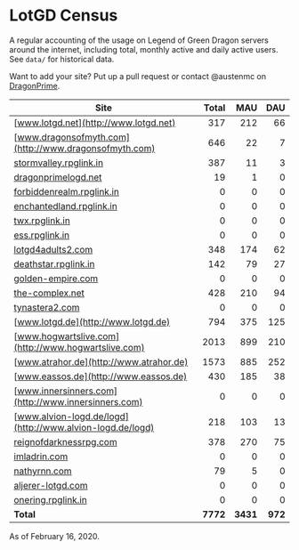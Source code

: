 # LotGD Census
A regular accounting of the usage on Legend of Green Dragon servers around the internet, including total, monthly active and daily active users. See `data/` for historical data.

Want to add your site? Put up a pull request or contact @austenmc on [DragonPrime](http://dragonprime.net).


Site | Total | MAU | DAU
--- | ---:| ---:| ---:
[www.lotgd.net](http://www.lotgd.net)|317|212|66
[www.dragonsofmyth.com](http://www.dragonsofmyth.com)|646|22|7
[stormvalley.rpglink.in](http://stormvalley.rpglink.in)|387|11|3
[dragonprimelogd.net](http://dragonprimelogd.net)|19|1|0
[forbiddenrealm.rpglink.in](http://forbiddenrealm.rpglink.in)|0|0|0
[enchantedland.rpglink.in](http://enchantedland.rpglink.in)|0|0|0
[twx.rpglink.in](http://twx.rpglink.in)|0|0|0
[ess.rpglink.in](http://ess.rpglink.in)|0|0|0
[lotgd4adults2.com](http://lotgd4adults2.com)|348|174|62
[deathstar.rpglink.in](http://deathstar.rpglink.in)|142|79|27
[golden-empire.com](http://golden-empire.com)|0|0|0
[the-complex.net](http://the-complex.net)|428|210|94
[tynastera2.com](http://tynastera2.com)|0|0|0
[www.lotgd.de](http://www.lotgd.de)|794|375|125
[www.hogwartslive.com](http://www.hogwartslive.com)|2013|899|210
[www.atrahor.de](http://www.atrahor.de)|1573|885|252
[www.eassos.de](http://www.eassos.de)|430|185|38
[www.innersinners.com](http://www.innersinners.com)|0|0|0
[www.alvion-logd.de/logd](http://www.alvion-logd.de/logd)|218|103|13
[reignofdarknessrpg.com](http://reignofdarknessrpg.com)|378|270|75
[imladrin.com](http://imladrin.com)|0|0|0
[nathyrnn.com](http://nathyrnn.com)|79|5|0
[aljerer-lotgd.com](http://aljerer-lotgd.com)|0|0|0
[onering.rpglink.in](http://onering.rpglink.in)|0|0|0
**Total**|**7772**|**3431**|**972**

As of February 16, 2020.
